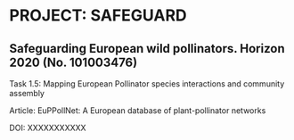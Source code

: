 # PROJECT: SAFEGUARD
## Safeguarding European wild pollinators. Horizon 2020 (No. 101003476)

Task 1.5: Mapping European Pollinator species interactions and community assembly

Article: EuPPollNet: A European database of plant-pollinator networks

DOI: XXXXXXXXXXX
